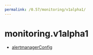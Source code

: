 ```yaml
---
permalink: /0.57/monitoring/v1alpha1/
---
```


# monitoring.v1alpha1



* [alertmanagerConfig](alertmanagerConfig.md)